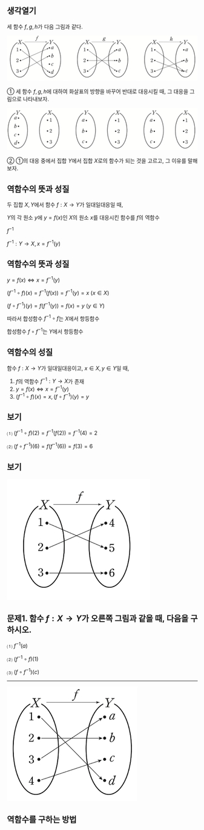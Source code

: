 
## 생각열기

세 함수 $f, g, h$가 다음 그림과 같다.

![](Pasted%20image%2020250821222816.png)

① 세 함수 $f, g, h$에 대하여 화살표의 방향을 바꾸어 반대로 대응시킬 때, 그 대응을 그림으로 나타내보자.

![](Pasted%20image%2020250821222857.png)

② ①의 대응 중에서 집합 $Y$에서 집합 $X$로의 함수가 되는 것을 고르고, 그 이유를 말해보자.

## 역함수의 뜻과 성질

두 집합 $X, Y$에서 함수 $f:X\longrightarrow Y$가 일대일대응일 때,

$Y$의 각 원소 $y$에 $y=f(x)$인 $X$의 원소 $x$를 대응시킨 함수를 $f$의 역함수

$f^{-1}$

$f^{-1}:Y\longrightarrow X, x=f^{-1}(y)$

## 역함수의 뜻과 성질

$y=f(x)\iff x=f^{-1}(y)$

$(f^{-1}\circ f)(x)=f^{-1}(f(x))=f^{-1}(y)=x\ (x \in X)$

$(f\circ f^{-1})(y)=f(f^{-1}(y))=f(x)=y\ (y \in Y)$

따라서 합성함수 $f^{-1}\circ f$는 $X$에서 항등함수

합성함수 $f\circ f^{-1}$는 $Y$에서 항등함수

## 역함수의 성질

함수 $f:X\longrightarrow Y$가 일대일대응이고, $x \in X, y \in Y$일 때,

1. $f$의 역함수 $f^{-1}:Y\longrightarrow X$가 존재
2. $y=f(x)\iff x=f^{-1}(y)$
3. $(f^{-1}\circ f)(x)=x, (f\circ f^{-1})(y)=y$

## 보기

⑴ $(f^{-1}\circ f)(2)=f^{-1}(f(2))=f^{-1}(4)=2$

⑵ $(f\circ f^{-1})(6)=f(f^{-1}(6))=f(3)=6$

## 보기

![](Pasted%20image%2020250821223808.png)

## 문제1. 함수 $f:X\longrightarrow Y$가 오른쪽 그림과 같을 때, 다음을 구하시오. 

⑴ $f^{-1}(a)$

⑵ $(f^{-1}\circ f)(1)$

⑶ $(f\circ f^{-1})(c)$

---

![](Pasted%20image%2020250821223936.png)

## 역함수를 구하는 방법

